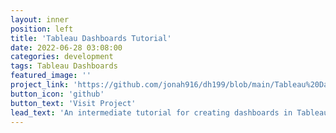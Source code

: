 ```yaml
---
layout: inner
position: left
title: 'Tableau Dashboards Tutorial'
date: 2022-06-28 03:08:00
categories: development
tags: Tableau Dashboards
featured_image: ''
project_link: 'https://github.com/jonah916/dh199/blob/main/Tableau%20Dashboards%20Tutorial.md'
button_icon: 'github'
button_text: 'Visit Project'
lead_text: 'An intermediate tutorial for creating dashboards in Tableau. Developed for directed research in the UCLA Digital Humanities Department.'
---
```

